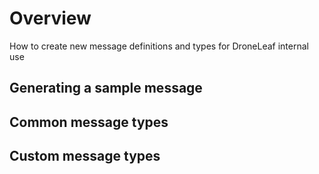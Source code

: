 # Overview
How to create new message definitions and types for DroneLeaf internal use

## Generating a sample message

## Common message types

## Custom message types
